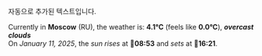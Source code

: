 
자동으로 추가된 텍스트입니다.

<!--START_SECTION:weather:moscow-->
Currently in **Moscow** (RU), the weather is: **4.1°C** (feels like **0.0°C**), ***overcast clouds***<br/>
On *January 11, 2025*, the *sun rises* at 🌅**08:53** and *sets* at 🌇**16:21**.
<!--END_SECTION:weather-->
